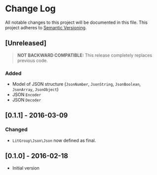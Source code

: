 # Change Log
All notable changes to this project will be documented in this file.
This project adheres to [Semantic Versioning](http://semver.org/).

## [Unreleased]
> **NOT BACKWARD COMPATIBLE:** This release completely replaces previous code.

### Added
- Model of JSON structure (`JsonNumber`, `JsonString`, `JsonBoolean`,
  `JsonArray`, `JsonObject`)
- JSON  `Encoder`
- JSON  `Decoder`


## [0.1.1] - 2016-03-09
### Changed
- `LitGroup\Json\Json` now defined as final.

## [0.1.0] - 2016-02-18
- Initial version